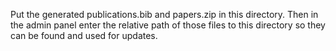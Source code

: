 Put the generated publications.bib and papers.zip in this directory. Then in the admin panel enter the relative path of those files to this directory so they can be found and used for updates.
